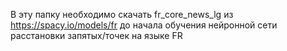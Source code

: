 В эту папку необходимо скачать fr_core_news_lg из https://spacy.io/models/fr до начала обучения нейронной сети расстановки запятых/точек на языке FR
